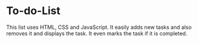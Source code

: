 # To-do-List
This list uses HTML, CSS and JavaScript. It easily adds new tasks and also removes it and displays the task. It even marks the task if it is completed.
